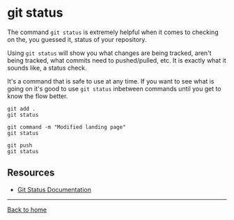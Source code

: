 # git status

The command `git status` is extremely helpful when it comes to checking on the, you guessed it, status of your repository.

Using `git status` will show you what changes are being tracked, aren't being tracked, what commits need to pushed/pulled, etc. It is exactly what it sounds like, a status check.

It's a command that is safe to use at any time. If you want to see what is going on it's good to use `git status` inbetween commands until you get to know the flow better.

```
git add .
git status

git command -m "Modified landing page"
git status

git push
git status
```

## Resources

- [Git Status Documentation](https://git-scm.com/doc/git-status)

---

[Back to home](../README.md)